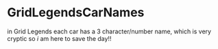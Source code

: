 # GridLegendsCarNames

in Grid Legends each car has a 3 character/number name, which is very cryptic so *i* am here to save the day!!
